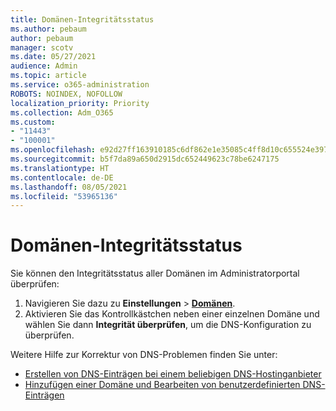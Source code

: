 ```yaml
---
title: Domänen-Integritätsstatus
ms.author: pebaum
author: pebaum
manager: scotv
ms.date: 05/27/2021
audience: Admin
ms.topic: article
ms.service: o365-administration
ROBOTS: NOINDEX, NOFOLLOW
localization_priority: Priority
ms.collection: Adm_O365
ms.custom:
- "11443"
- "100001"
ms.openlocfilehash: e92d27ff163910185c6df862e1e35085c4ff8d10c655524e3974b0d9145e3395
ms.sourcegitcommit: b5f7da89a650d2915dc652449623c78be6247175
ms.translationtype: HT
ms.contentlocale: de-DE
ms.lasthandoff: 08/05/2021
ms.locfileid: "53965136"
---
```

# <a name="domain-health-status"></a>Domänen-Integritätsstatus

Sie können den Integritätsstatus aller Domänen im Administratorportal überprüfen:

1. Navigieren Sie dazu zu **Einstellungen** > [**Domänen**](https://portal.microsoft.com/Adminportal/Home?ref=/Domains).
1. Aktivieren Sie das Kontrollkästchen neben einer einzelnen Domäne und wählen Sie dann **Integrität überprüfen**, um die DNS-Konfiguration zu überprüfen.

Weitere Hilfe zur Korrektur von DNS-Problemen finden Sie unter:

- [Erstellen von DNS-Einträgen bei einem beliebigen DNS-Hostinganbieter](/microsoft-365/admin/get-help-with-domains/create-dns-records-at-any-dns-hosting-provider)
- [Hinzufügen einer Domäne und Bearbeiten von benutzerdefinierten DNS-Einträgen](/microsoft-365/admin/setup/add-domain)